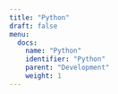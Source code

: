 ```yaml
---
title: "Python"
draft: false
menu:
  docs:
    name: "Python"
    identifier: "Python"
    parent: "Development"
    weight: 1
---
```

